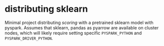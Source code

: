 # distributing sklearn

Minimal project distributing _scoring_ with a pretrained sklearn model with pyspark.
Assumes that sklearn, pandas as pyarrow are available on cluster nodes, which will likely require setting specific `PYSPARK_PYTHON` and `PYSPARK_DRIVER_PYTHON`.